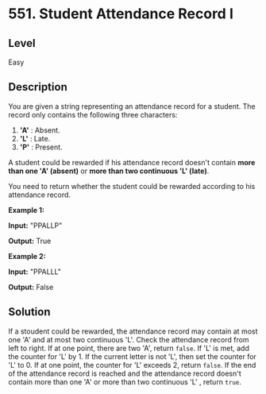 # 551. Student Attendance Record I
## Level
Easy

## Description
You are given a string representing an attendance record for a student. The record only contains the following three characters:

1. **'A'** : Absent.
2. **'L'** : Late.
3. **'P'** : Present.

A student could be rewarded if his attendance record doesn't contain **more than one 'A' (absent)** or **more than two continuous 'L' (late)**.

You need to return whether the student could be rewarded according to his attendance record.

**Example 1:**

**Input:** "PPALLP"

**Output:** True

**Example 2:**

**Input:** "PPALLL"

**Output:** False

## Solution
If a stoudent could be rewarded, the attendance record may contain at most one 'A' and at most two continuous 'L'. Check the attendance record from left to right. If at one point, there are two 'A', return `false`. If 'L' is met, add the counter for 'L' by 1. If the current letter is not 'L', then set the counter for 'L' to 0. If at one point, the counter for 'L' exceeds 2, return `false`. If the end of the attendance record is reached and the attendance record  doesn't contain more than one 'A' or more than two continuous 'L' , return `true`.
